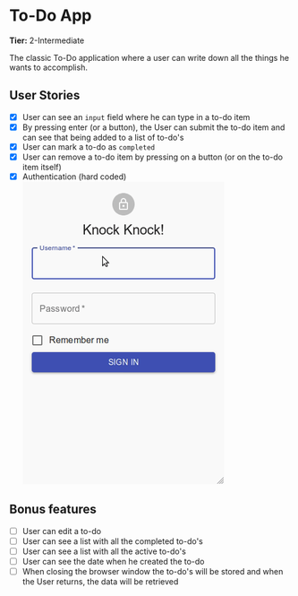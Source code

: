# To-Do App

**Tier:** 2-Intermediate

The classic To-Do application where a user can write down all the things he wants to accomplish.

## User Stories

-   [x] User can see an `input` field where he can type in a to-do item
-   [x] By pressing enter (or a button), the User can submit the to-do item and can see that being added to a list of to-do's
-   [x] User can mark a to-do as `completed`
-   [x] User can remove a to-do item by pressing on a button (or on the to-do item itself)
-   [x] Authentication (hard coded)
![](./todolist3.gif)
## Bonus features

-   [ ] User can edit a to-do
-   [ ] User can see a list with all the completed to-do's
-   [ ] User can see a list with all the active to-do's
-   [ ] User can see the date when he created the to-do
-   [ ] When closing the browser window the to-do's will be stored and when the User returns, the data will be retrieved